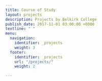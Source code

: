 ```yaml
---
title: Course of Study
layout: projects
description: Projects by Belkirk College
publish_date: 2017-11-01 03:00:00 +0000
textline: " "
menu:
  navigation:
    identifier: _projects
    weight: 3
  footer:
    identifier: _projects
    url: "/projects/"
    weight: 2

---
```

